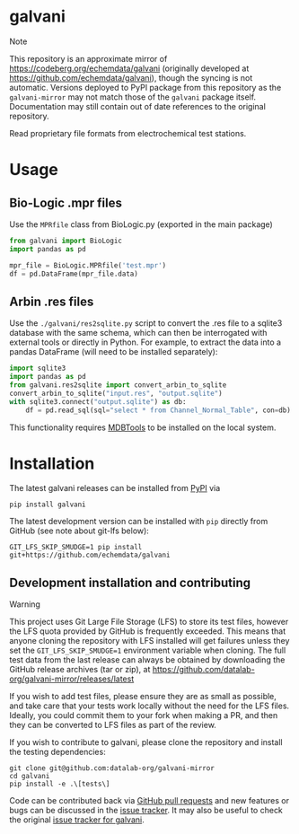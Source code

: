 galvani
=======

<!---
SPDX-FileCopyrightText: 2013-2020 Christopher Kerr, Peter Attia

SPDX-License-Identifier: GPL-3.0-or-later
-->

> [!NOTE]  
> This repository is an approximate mirror of https://codeberg.org/echemdata/galvani (originally developed at https://github.com/echemdata/galvani), though the syncing is not automatic. Versions deployed to PyPI package from this repository as the `galvani-mirror` may not match those of the `galvani` package itself. Documentation may still contain out of date references to the original repository.

Read proprietary file formats from electrochemical test stations.

# Usage

## Bio-Logic .mpr files

Use the `MPRfile` class from BioLogic.py (exported in the main package)

```python
from galvani import BioLogic
import pandas as pd

mpr_file = BioLogic.MPRfile('test.mpr')
df = pd.DataFrame(mpr_file.data)
```

## Arbin .res files

Use the `./galvani/res2sqlite.py` script to convert the .res file to a sqlite3 database with the same schema, which can then be interrogated with external tools or directly in Python.
For example, to extract the data into a pandas DataFrame (will need to be installed separately):

```python
import sqlite3
import pandas as pd
from galvani.res2sqlite import convert_arbin_to_sqlite
convert_arbin_to_sqlite("input.res", "output.sqlite")
with sqlite3.connect("output.sqlite") as db:
    df = pd.read_sql(sql="select * from Channel_Normal_Table", con=db)
```

This functionality requires [MDBTools](https://github.com/mdbtools/mdbtools) to be installed on the local system.

# Installation

The latest galvani releases can be installed from [PyPI](https://pypi.org/project/galvani-mirror/) via

```shell
pip install galvani
```

The latest development version can be installed with `pip` directly from GitHub (see note about git-lfs below):

```shell
GIT_LFS_SKIP_SMUDGE=1 pip install git+https://github.com/echemdata/galvani
```

## Development installation and contributing 

> [!WARNING]
> 
> This project uses Git Large File Storage (LFS) to store its test files,
> however the LFS quota provided by GitHub is frequently exceeded. 
> This means that anyone cloning the repository with LFS installed will get
> failures unless they set the `GIT_LFS_SKIP_SMUDGE=1` environment variable when
> cloning. 
> The full test data from the last release can always be obtained by
> downloading the GitHub release archives (tar or zip), at
> https://github.com/datalab-org/galvani-mirror/releases/latest
>
> If you wish to add test files, please ensure they are as small as possible,
> and take care that your tests work locally without the need for the LFS files.
> Ideally, you could commit them to your fork when making a PR, and then they
> can be converted to LFS files as part of the review.

If you wish to contribute to galvani, please clone the repository and install the testing dependencies:

```shell
git clone git@github.com:datalab-org/galvani-mirror
cd galvani
pip install -e .\[tests\]
```

Code can be contributed back via [GitHub pull requests](https://github.com/datalab-org/galvani-mirror/pulls) and new features or bugs can be discussed in the [issue tracker](https://github.com/datalab-org/galvani-mirror/issues).
It may also be useful to check the original [issue tracker for galvani](https://github.com/echemdata/galvani).
